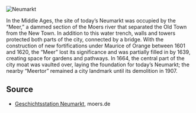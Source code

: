 ![Neumarkt](./images/moers-gs/p13.1.jpg)

In the Middle Ages, the site of today’s Neumarkt was occupied by the “Meer,” a dammed section of the Moers river that separated the Old Town from the New Town. In addition to this water trench, walls and towers protected both parts of the city, connected by a bridge. With the construction of new fortifications under Maurice of Orange between 1601 and 1620, the “Meer” lost its significance and was partially filled in by 1639, creating space for gardens and pathways. In 1664, the central part of the city moat was vaulted over, laying the foundation for today’s Neumarkt; the nearby “Meertor” remained a city landmark until its demolition in 1907.

Source
------

* [Geschichtsstation Neumarkt], moers.de

[Geschichtsstation Neumarkt]: https://www-moers-de.translate.goog/leben-moers/geschichtsstation/geschichtsstation-13-neumarkt?_x_tr_sl=de&_x_tr_tl=en

